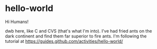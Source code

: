 # hello-world

Hi Humans!

dwb here, like C and CVS (that's what I'm into).
I've had fried ants on the dark continent and find them far superior to fire ants.
I'm following the tutorial at https://guides.github.com/activities/hello-world/
